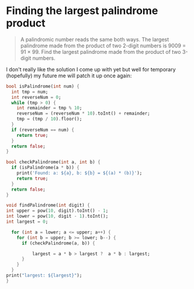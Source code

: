 # Finding the largest palindrome product

> A palindromic number reads the same both ways. The largest palindrome made from the product of two 2-digit numbers is 9009 = 91 × 99.
> Find the largest palindrome made from the product of two 3-digit numbers.

I don't really like the solution I come up with yet but well for temporary (hopefully) my future me will patch it up once again:

```dart
bool isPalindrome(int num) {
  int tmp = num;
  int reverseNum = 0;
  while (tmp > 0) {
    int remainder = tmp % 10;
    reverseNum = (reverseNum * 10).toInt() + remainder;
    tmp = (tmp / 10).floor();
  }
  if (reverseNum == num) {
    return true;
  }
  return false;
}

bool checkPalindrome(int a, int b) {
  if (isPalindrome(a * b)) {
    print('Found: a: ${a}, b: ${b} = ${(a) * (b)}');
    return true;
  }
  return false;
}

void findPalindrome(int digit) {
int upper = pow(10, digit).toInt() - 1;
int lower = pow(10, digit - 1).toInt();
int largest = 0;

  for (int a = lower; a <= upper; a++) {
    for (int b = upper; b >= lower; b--) {
      if (checkPalindrome(a, b)) {

          largest = a * b > largest ?  a * b : largest;
      }
    }
  }
print("largest: ${largest}");
}

```

